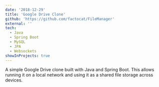 ```yaml
---
date: '2018-12-29'
title: 'Google Drive Clone'
github: 'https://github.com/factocat/FileManager'
external: ''
tech:
  - Java
  - Spring Boot
  - MySQL
  - JPA
  - Websockets
showInProjects: true
---
```


A simple Google Drive clone built with Java and Spring Boot. This allows running it on a local network and using it as a shared file storage across devices.
